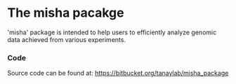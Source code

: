 The misha pacakge
=================

'misha' package is intended to help users to efficiently analyze genomic data achieved from various experiments.

### Code

Source code can be found at: <https://bitbucket.org/tanaylab/misha_package>
